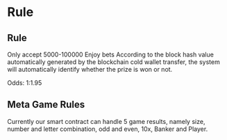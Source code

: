 # Rule

## Rule

Only accept 5000-100000 Enjoy bets According to the block hash value automatically generated by the blockchain cold wallet transfer, the system will automatically identify whether the prize is won or not.



Odds: 1:1.95

## Meta Game Rules

Currently our smart contract can handle 5 game results, namely size, number and letter combination, odd and even, 10x, Banker and Player.





